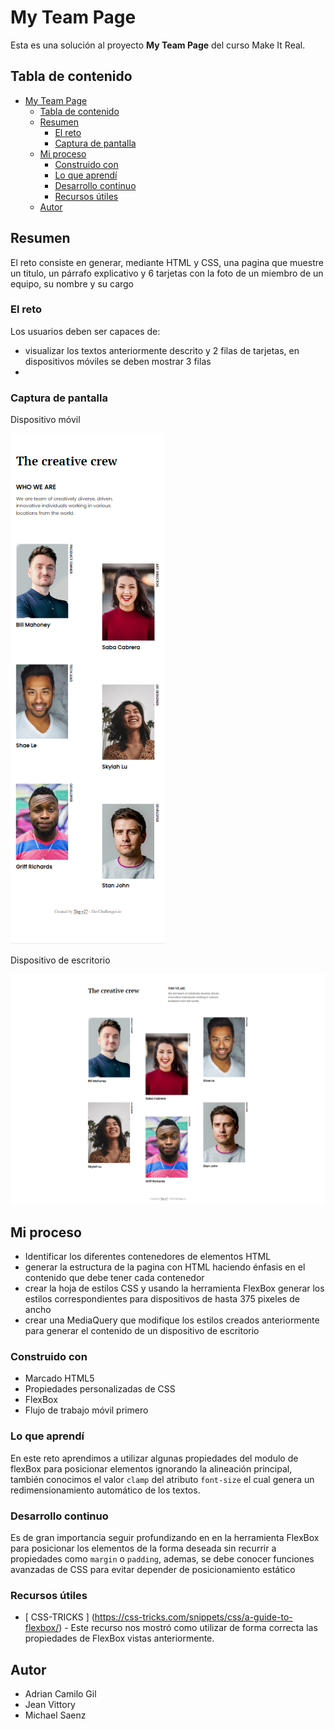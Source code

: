 # My Team Page

Esta es una solución al proyecto **My Team Page** del curso Make It Real.

## Tabla de contenido

- [My Team Page](#my-team-page)
  - [Tabla de contenido](#tabla-de-contenido)
  - [Resumen](#resumen)
    - [El reto](#el-reto)
    - [Captura de pantalla](#captura-de-pantalla)
  - [Mi proceso](#mi-proceso)
    - [Construido con](#construido-con)
    - [Lo que aprendí](#lo-que-aprendí)
    - [Desarrollo continuo](#desarrollo-continuo)
    - [Recursos útiles](#recursos-útiles)
  - [Autor](#autor)

## Resumen

El reto consiste en generar, mediante HTML y CSS, una pagina que muestre un titulo, un párrafo explicativo y 6 tarjetas con la foto de un miembro de un equipo, su nombre y su cargo

### El reto

Los usuarios deben ser capaces de:

- visualizar los textos anteriormente descrito y 2 filas de tarjetas, en dispositivos móviles se deben mostrar 3 filas
-

### Captura de pantalla

Dispositivo móvil

![](./src/Captura%20de%20pantalla%20movil.png)

Dispositivo de escritorio

![](./src/Captura%20de%20pantalla%20desktop.png)

## Mi proceso

- Identificar los diferentes contenedores de elementos HTML
- generar la estructura de la pagina con HTML haciendo énfasis en el contenido que debe tener cada contenedor
- crear la hoja de estilos CSS y usando la herramienta FlexBox generar los estilos correspondientes para dispositivos de hasta 375 pixeles de ancho
- crear una MediaQuery que modifique los estilos creados anteriormente para generar el contenido de un dispositivo de escritorio

### Construido con

- Marcado HTML5
- Propiedades personalizadas de CSS
- FlexBox
- Flujo de trabajo móvil primero

### Lo que aprendí

En este reto aprendimos a utilizar algunas propiedades del modulo de flexBox para posicionar elementos ignorando la alineación principal, también conocimos el valor `clamp` del atributo `font-size` el cual genera un redimensionamiento automático de los textos.

### Desarrollo continuo

Es de gran importancia seguir profundizando en en la herramienta FlexBox para posicionar los elementos de la forma deseada sin recurrir a propiedades como `margin` o `padding`, ademas, se debe conocer funciones avanzadas de CSS para evitar depender de posicionamiento estático

### Recursos útiles

- [ CSS-TRICKS ] (https://css-tricks.com/snippets/css/a-guide-to-flexbox/) - Este recurso nos mostró como utilizar de forma correcta las propiedades de FlexBox vistas anteriormente.

## Autor

- Adrian Camilo Gil
- Jean Vittory
- Michael Saenz
